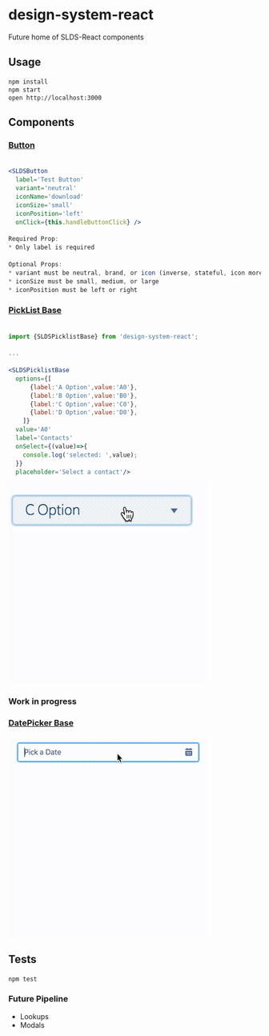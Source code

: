 design-system-react
=====================

Future home of SLDS-React components

## Usage

```
npm install
npm start
open http://localhost:3000
```

## Components

### [Button](https://www.lightningdesignsystem.com/components/buttons#neutral)

```jsx

<SLDSButton
  label='Test Button'
  variant='neutral'
  iconName='download'
  iconSize='small'
  iconPosition='left'
  onClick={this.handleButtonClick} />

Required Prop:
* Only label is required

Optional Props:
* variant must be neutral, brand, or icon (inverse, stateful, icon more, and hint coming soon)
* iconSize must be small, medium, or large
* iconPosition must be left or right

```

### [PickList Base](http://www.lightningdesignsystem.com/components/picklists#base&role=regular&status=all)

```jsx

import {SLDSPicklistBase} from 'design-system-react';

...

<SLDSPicklistBase
  options={[
      {label:'A Option',value:'A0'},
      {label:'B Option',value:'B0'},
      {label:'C Option',value:'C0'},
      {label:'D Option',value:'D0'},
    ]}
  value='A0'
  label='Contacts'
  onSelect={(value)=>{
    console.log('selected: ',value);
  }}
  placeholder='Select a contact'/>

```

[![browser support](/readme-assets/SLDSPicklistBase.gif)](/readme-assets/SLDSPicklistBase.gif)


### Work in progress

### [DatePicker Base](http://www.lightningdesignsystem.com/components/datepickers#base)

[![browser support](/readme-assets/SLDSDatePickerBase.gif)](/readme-assets/SLDSDatePickerBase.gif)



## Tests

```
npm test
```


### Future Pipeline
* Lookups
* Modals


